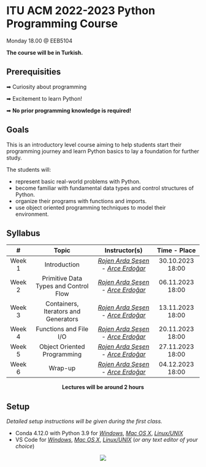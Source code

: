 # ITU ACM 2022-2023 Python Programming Course

Monday 18.00 @ EEB5104

**The course will be in Turkish.**

## Prerequisities

➡ Curiosity about programming

➡ Excitement to learn Python!

➡ **No prior programming knowledge is required!**

## Goals

This is an introductory level course aiming to help students start their programming journey and learn Python basics to lay a foundation for further study.

The students will:
- represent basic real-world problems with Python.
- become familiar with fundamental data types and control structures of Python.
- organize their programs with functions and imports.
- use object oriented programming techniques to model their environment.

## Syllabus

|     #           | Topic                          | Instructor(s)                        | Time - Place
| :----------------: | :-------------------------------: | :-----------------------------: | :-----------------------------: |
| Week 1 | Introduction | [*Rojen Arda Şeşen*](https://github.com/rojenarda) - [*Arce Erdoğar*](https://github.com/arcaerdogar)| 30.10.2023 18:00|
| Week 2 | Primitive Data Types and Control Flow | [*Rojen Arda Şeşen*](https://github.com/rojenarda) - [*Arce Erdoğar*](https://github.com/arcaerdogar)| 06.11.2023 18:00|
| Week 3 | Containers, Iterators and Generators | [*Rojen Arda Şeşen*](https://github.com/rojenarda) - [*Arce Erdoğar*](https://github.com/arcaerdogar)|  13.11.2023 18:00|
| Week 4 | Functions and File I/O | [*Rojen Arda Şeşen*](https://github.com/rojenarda) - [*Arce Erdoğar*](https://github.com/arcaerdogar)|  20.11.2023 18:00|
| Week 5 | Object Oriented Programming | [*Rojen Arda Şeşen*](https://github.com/rojenarda) - [*Arce Erdoğar*](https://github.com/arcaerdogar)|  27.11.2023 18:00|
| Week 6 | Wrap-up | [*Rojen Arda Şeşen*](https://github.com/rojenarda) - [*Arce Erdoğar*](https://github.com/arcaerdogar)|  04.12.2023 18:00|

<p align="center"><b>Lectures will be around 2 hours</b></p>


## Setup

*Detailed setup instructions will be given during the first class.*
- Conda 4.12.0 with Python 3.9 for [*Windows*](https://docs.conda.io/en/latest/miniconda.html#windows-installers), [*Mac OS X*](https://docs.conda.io/en/latest/miniconda.html#macos-installers), [*Linux/UNIX*](https://docs.conda.io/en/latest/miniconda.html#linux-installers)
- VS Code for [*Windows*](https://code.visualstudio.com/docs/?dv=win), [*Mac OS X*](https://code.visualstudio.com/docs/?dv=osx), [*Linux/UNIX*](https://code.visualstudio.com/docs/?dv=linux64_deb) (*or any text editor of your choice*)


<p align="center">
  <a href="//ituacm.com" target="_blank">
    <img src="https://ituacm.com/wp-content/uploads/2017/08/itu-logo.png">
  </a>
</p>
